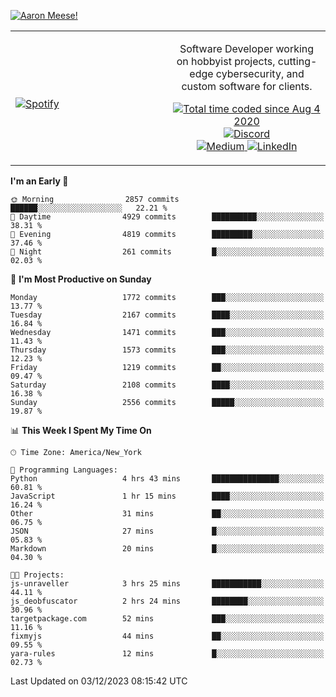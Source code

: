 [![Aaron Meese!](https://user-images.githubusercontent.com/17814535/88975338-a2aabf00-d27f-11ea-963f-8a19608716b4.png)](https://github.com/ajmeese7/readme-ascii "README ASCII")

<!-- Modified from project here: https://github.com/novatorem/novatorem -->
<table width="100%">
  <tr>
  <td width="50%">

&nbsp; <br> [![Spotify](https://ajmeese7.vercel.app/api/spotify)](https://open.spotify.com/user/ajmeese)

  </td>
  <td width="50%">
    <p align="center">
    Software Developer working on hobbyist projects, cutting-edge cybersecurity, and custom software for clients.
    </p>
    <p align="center">
      <a href="https://wakatime.com/@f726891d-3b02-46cd-9b60-e8c59f9e2b14">
        <img src="https://wakatime.com/badge/user/f726891d-3b02-46cd-9b60-e8c59f9e2b14.svg" alt="Total time coded since Aug 4 2020" title="WakaTime" />
      </a>
      <a href="http://link.aaronmeese.com/discord">
        <img src="https://img.shields.io/badge/discord-ajmeese7%234835-369?style=flat-square&logo=discord&logoColor=white&color=purple" alt="Discord" title="Discord">
      </a>
      <br />
      <a href="https://link.aaronmeese.com/medium">
        <img src="https://img.shields.io/badge/medium-ajmeese7-1DB954?style=flat-square&logo=medium&logoColor=white" alt="Medium" title="Medium">
      </a>
      <a href="https://link.aaronmeese.com/linkedin">
        <img src="https://img.shields.io/badge/linkedIn-aaronmeese-1DB954?style=flat-square&logo=linkedin&logoColor=white&color=blue" alt="LinkedIn" title="LinkedIn">
      </a>
    </p>
  </td>

</table>

[//]: <> (The `&nbsp;` is to have Aphelion take up more space)

<!--START_SECTION:waka-->
**I'm an Early 🐤** 

```text
🌞 Morning                2857 commits        ██████░░░░░░░░░░░░░░░░░░░   22.21 % 
🌆 Daytime                4929 commits        ██████████░░░░░░░░░░░░░░░   38.31 % 
🌃 Evening                4819 commits        █████████░░░░░░░░░░░░░░░░   37.46 % 
🌙 Night                  261 commits         █░░░░░░░░░░░░░░░░░░░░░░░░   02.03 % 
```
📅 **I'm Most Productive on Sunday** 

```text
Monday                   1772 commits        ███░░░░░░░░░░░░░░░░░░░░░░   13.77 % 
Tuesday                  2167 commits        ████░░░░░░░░░░░░░░░░░░░░░   16.84 % 
Wednesday                1471 commits        ███░░░░░░░░░░░░░░░░░░░░░░   11.43 % 
Thursday                 1573 commits        ███░░░░░░░░░░░░░░░░░░░░░░   12.23 % 
Friday                   1219 commits        ██░░░░░░░░░░░░░░░░░░░░░░░   09.47 % 
Saturday                 2108 commits        ████░░░░░░░░░░░░░░░░░░░░░   16.38 % 
Sunday                   2556 commits        █████░░░░░░░░░░░░░░░░░░░░   19.87 % 
```


📊 **This Week I Spent My Time On** 

```text
🕑︎ Time Zone: America/New_York

💬 Programming Languages: 
Python                   4 hrs 43 mins       ███████████████░░░░░░░░░░   60.81 % 
JavaScript               1 hr 15 mins        ████░░░░░░░░░░░░░░░░░░░░░   16.24 % 
Other                    31 mins             ██░░░░░░░░░░░░░░░░░░░░░░░   06.75 % 
JSON                     27 mins             █░░░░░░░░░░░░░░░░░░░░░░░░   05.83 % 
Markdown                 20 mins             █░░░░░░░░░░░░░░░░░░░░░░░░   04.30 % 

🐱‍💻 Projects: 
js-unraveller            3 hrs 25 mins       ███████████░░░░░░░░░░░░░░   44.11 % 
js_deobfuscator          2 hrs 24 mins       ████████░░░░░░░░░░░░░░░░░   30.96 % 
targetpackage.com        52 mins             ███░░░░░░░░░░░░░░░░░░░░░░   11.16 % 
fixmyjs                  44 mins             ██░░░░░░░░░░░░░░░░░░░░░░░   09.55 % 
yara-rules               12 mins             █░░░░░░░░░░░░░░░░░░░░░░░░   02.73 % 
```


 Last Updated on 03/12/2023 08:15:42 UTC
<!--END_SECTION:waka-->
